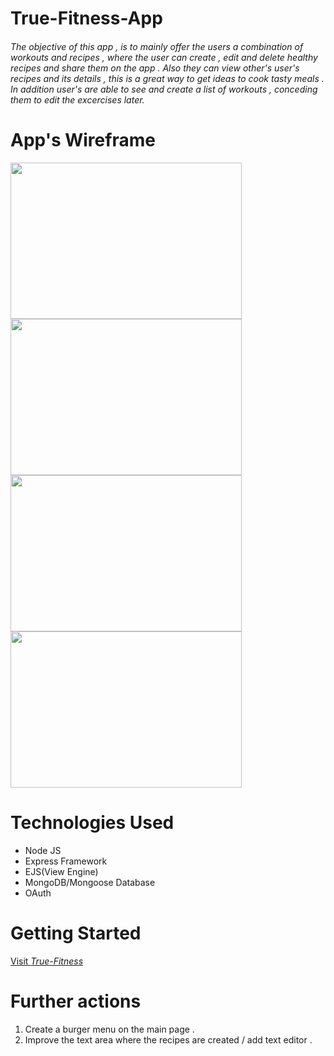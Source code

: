 # True-Fitness-App
###### The objective of this app , is to mainly offer the users a _combination of workouts and recipes_ , where the user can create , edit and delete healthy recipes and share them on the app . Also they can view other's user's recipes and its details , this is a great way to get ideas to cook tasty meals .   In addition user's are able to see and create a list of workouts , conceding them to edit the excercises later.


# App's Wireframe 
<img src='https://i.imgur.com/SLiXO2v.png'    width='370' height='250'>
<img src='https://i.imgur.com/bQnI3M3.png'    width='370' height='250'>
<img src='https://i.imgur.com/72CIcjF.png'    width='370' height='250'>
<img src='https://i.imgur.com/msMWVCc.png'    width='370' height='250'>

# Technologies Used
* Node JS  
* Express Framework
* EJS(View Engine)               
* MongoDB/Mongoose Database
* OAuth

# Getting Started 
[Visit _True-Fitness_](https://true-fitness-10.herokuapp.com/)


# Further actions
1. Create a burger menu on the main page .
2. Improve the text area where the recipes are created / add text editor . 




